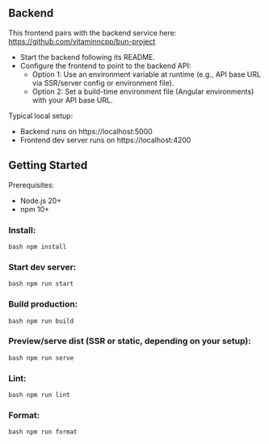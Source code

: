 ## Backend

This frontend pairs with the backend service here:
https://github.com/vitaminncpp/bun-project

- Start the backend following its README.
- Configure the frontend to point to the backend API:
    - Option 1: Use an environment variable at runtime (e.g., API base URL via SSR/server config or environment file).
    - Option 2: Set a build-time environment file (Angular environments) with your API base URL.

Typical local setup:

- Backend runs on https://localhost:5000
- Frontend dev server runs on https://localhost:4200

## Getting Started

Prerequisites:

- Node.js 20+
- npm 10+

### Install:

`bash npm install`

### Start dev server:

`bash npm run start`

### Build production:

`bash npm run build`

### Preview/serve dist (SSR or static, depending on your setup):

`bash npm run serve`

### Lint:

`bash npm run lint`

### Format:

`bash npm run format`
